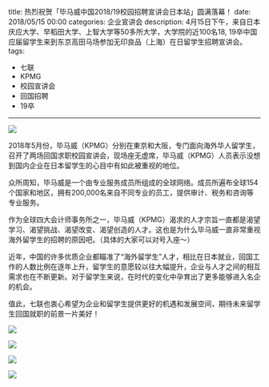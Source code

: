 title: 热烈祝贺「毕马威中国2018/19校园招聘宣讲会日本站」圆满落幕！
date: 2018/05/15 00:00
categories: 企业宣讲会
description: 4月15日下午，来自日本庆应大学、早稻田大学、上智大学等50多所大学，大学院的近100名18, 19卒中国应届留学生来到东京高田马场参加无印良品（上海）在日留学生招聘宣讲会。
tags:
- 七联
- KPMG
- 校园宣讲会
- 回国招聘
- 19卒

---

![](http://wx3.sinaimg.cn/mw690/a9a40e85gy1frti5lbi0wj20zk0m8tgc.jpg)

2018年5月份，毕马威（KPMG）分别在東京和大阪，专门面向海外华人留学生，召开了两场回国求职校园宣讲会，现场座无虚席，毕马威（KPMG）人员表示没想到国内企业在日本留学生的心目中有如此被重视的地位。

众所周知，毕马威是一个由专业服务成员所组成的全球网络。成员所遍布全球154个国家和地区，拥有200,000名来自不同专业的员工，提供审计、税务和咨询等专业服务。

作为全球四大会计师事务所之一，毕马威（KPMG）渴求的人才宗旨一直都是渴望学习、渴望挑战、渴望改变、渴望创造的人才。这也是为什么毕马威一直非常重视海外留学生的招聘的原因吧。（具体的大家可以对号入座～）

近年，中国的许多优质企业都瞄准了“海外留学生”人才，相比在日本就业，回国工作的人数比例在逐年上升，留学生的意愿较以往大幅提升，企业与人才之间的相互需求也在不断更新。对于留学生来说，在时代的变化中孕育出了更多能够进入名企的机会。

值此，七联也衷心希望为企业和留学生提供更好的机遇和发展空间，期待未来留学生回国就职的前景一片美好！

![](http://wx2.sinaimg.cn/mw690/a9a40e85gy1frti5gzcgcj20zk0m8n6x.jpg)

![](http://wx3.sinaimg.cn/mw690/a9a40e85gy1frti5erdzzj20zk0m812v.jpg)

![](http://wx4.sinaimg.cn/mw690/a9a40e85gy1frti5jv5tdj20zk0m812k.jpg)

![](http://wx4.sinaimg.cn/mw690/a9a40e85gy1frti5ifo9hj20zk0m8125.jpg)
